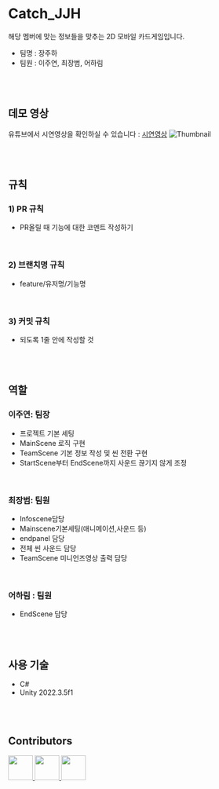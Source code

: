 # Catch_JJH
해당 멤버에 맞는 정보들을 맞추는 2D 모바일 카드게임입니다.

* 팀명 : 장주하
* 팀원 : 이주연, 최장범, 어하림

<br/>
<br/>

## 데모 영상
유튜브에서 시연영상을 확인하실 수 있습니다 : [시연영상](https://youtu.be/4t9cnIQ8CX0)
![Thumbnail](https://github.com/juyonLee00/Catch_JJH/assets/48848525/c5b64837-3fa2-420b-8f5e-95b562450b22)

<br/>
<br/>

## 규칙
### 1) PR 규칙
- PR올릴 때 기능에 대한 코멘트 작성하기

<br/>

### 2) 브랜치명 규칙
- feature/유저명/기능명

<br/>

### 3) 커밋 규칙
- 되도록 1줄 안에 작성할 것

<br/>
<br/>

## 역할
### 이주연: 팀장
- 프로젝트 기본 세팅
- MainScene 로직 구현
- TeamScene 기본 정보 작성 및 씬 전환 구현
- StartScene부터 EndScene까지 사운드 끊기지 않게 조정

<br/>

### 최장범: 팀원
- Infoscene담당
- Mainscene기본세팅(애니메이션,사운드 등)
- endpanel 담당
- 전체 씬 사운드 담당
- TeamScene 미니언즈영상 출력 담당

<br/>

### 어하림 : 팀원
- EndScene 담당

<br/>
<br/>

## 사용 기술
- C#
- Unity 2022.3.5f1

<br/>
<br/>

## Contributors
<div>
<a href="https://github.com/JangbeomChoi">
  <img src="https://github.com/JangbeomChoi.png" width="50" height="50" >
</a>
    <a href="https://github.com/eohalim">
  <img src="https://github.com/eohalim.png" width="50" height="50" >
</a>
    <a href="https://github.com/juyonLee00">
  <img src="https://github.com/juyonLee00.png" width="50" height="50" >
</a>



